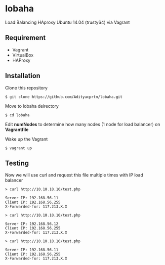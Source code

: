 # lobaha
Load Balancing HAproxy Ubuntu 14.04 (trusty64) via Vagrant

## Requirement
- Vagrant
- VirtualBox
- HAProxy

## Installation
Clone this repository

`$ git clone https://github.com/Adityacprtm/lobaha.git`

Move to lobaha deirectory

`$ cd lobaha`

Edit **numNodes** to determine how many nodes (1 node for load balancer) on **Vagrantfile**

Wake up the Vagrant

`$ vagrant up`

## Testing

Now we will use curl and request this file multiple times with IP load balancer

```
> curl http://10.10.10.10/test.php

Server IP: 192.168.56.11
Client IP: 192.168.56.255
X-Forwarded-for: 117.213.X.X

> curl http://10.10.10.10/test.php

Server IP: 192.168.56.12
Client IP: 192.168.56.255
X-Forwarded-for: 117.213.X.X

> curl http://10.10.10.10/test.php

Server IP: 192.168.56.11
Client IP: 192.168.56.255
X-Forwarded-for: 117.213.X.X
```
